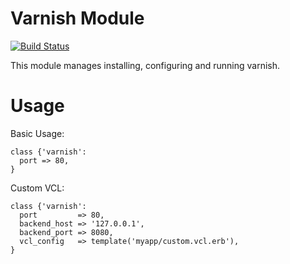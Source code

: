 # Varnish Module

[![Build Status](https://travis-ci.org/jbussdieker/puppet-varnish.png?branch=master)](https://travis-ci.org/jbussdieker/puppet-varnish)

This module manages installing, configuring and running varnish.

# Usage

Basic Usage:

    class {'varnish':
      port => 80,
    }

Custom VCL:

    class {'varnish':
      port         => 80,
      backend_host => '127.0.0.1',
      backend_port => 8080,
      vcl_config   => template('myapp/custom.vcl.erb'),
    }
